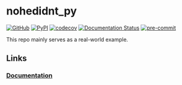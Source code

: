 # nohedidnt_py

[![GitHub](https://img.shields.io/github/license/NoHeDidnt/nohedidnt_py)](./LICENSE)
[![PyPI](https://img.shields.io/pypi/v/nohedidnt_py)](https://pypi.org/project/nohedidnt-py/)
[![codecov](https://codecov.io/gh/NoHeDidnt/nohedidnt_py/branch/main/graph/badge.svg?token=U0OQI580BA)](https://codecov.io/gh/NoHeDidnt/nohedidnt_py)
[![Documentation Status](https://readthedocs.org/projects/nohedidnt-py/badge/?version=latest)](https://nohedidnt-py.readthedocs.io/en/latest/?badge=latest)
[![pre-commit](https://img.shields.io/badge/pre--commit-enabled-brightgreen?logo=pre-commit)](https://github.com/pre-commit/pre-commit)

This repo mainly serves as a real-world example.

## Links

### [Documentation](https://nohedidnt-py.readthedocs.io/en/latest/)
